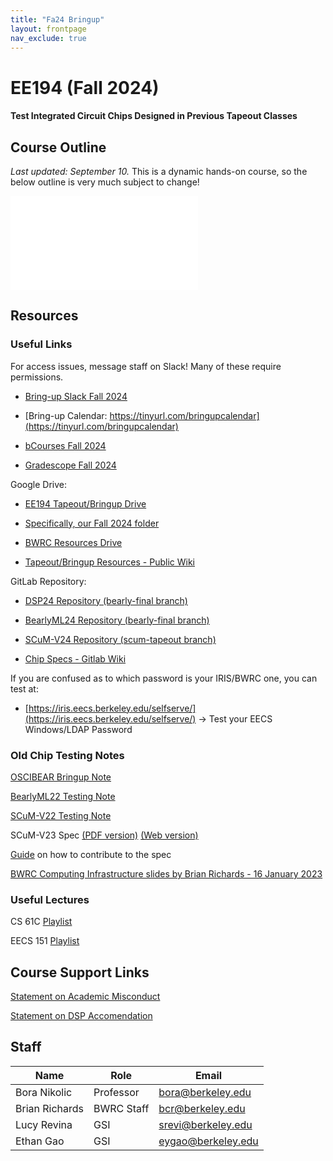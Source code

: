 ```yaml
---
title: "Fa24 Bringup"
layout: frontpage
nav_exclude: true
---
```


# EE194 (Fall 2024)

#### Test Integrated Circuit Chips Designed in Previous Tapeout Classes 

## Course Outline

_Last updated: September 10._
This is a dynamic hands-on course, so the below outline is very much subject to change!

<embed type="text/html" src="calendar_resources/Public.html">

## Resources

### Useful Links

For access issues, message staff on Slack! Many of these require permissions. 

- [Bring-up Slack Fall 2024](https://join.slack.com/t/194bringup/shared_invite/zt-2pw9z6jpf-~OFM2VPzu_EbNE8_suIxAQ)

- [Bring-up Calendar: https://tinyurl.com/bringupcalendar](https://tinyurl.com/bringupcalendar)

- [bCourses Fall 2024](https://bcourses.berkeley.edu/courses/1539266)

- [Gradescope Fall 2024](https://www.gradescope.com/courses/853022)

Google Drive:

- [EE194 Tapeout/Bringup Drive](https://drive.google.com/drive/u/0/folders/0APCrUcTRXIAQUk9PVA)

- [Specifically, our Fall 2024 folder](https://drive.google.com/drive/u/0/folders/1VdQbTQDC6YEtWkFTcoHKr3WOPrt8zpya)

- [BWRC Resources Drive](https://drive.google.com/drive/u/0/folders/0ALGvUHbPFpiCUk9PVA)

- [Tapeout/Bringup Resources - Public Wiki](https://sites.google.com/berkeley.edu/tapeoutclasswiki/home?authuser=0)

GitLab Repository:

- [DSP24 Repository (bearly-final branch)](https://bwrcrepo.eecs.berkeley.edu/ee290c_ee194_intech22/sp24-chips)

- [BearlyML24 Repository (bearly-final branch)](https://bwrcrepo.eecs.berkeley.edu/ee290c_ee194_intech22/sp24-chips) 

- [SCuM-V24 Repository (scum-tapeout branch)](https://bwrcrepo.eecs.berkeley.edu/ee290c_ee194_intech22/sp24-chips)

- [Chip Specs - Gitlab Wiki](https://bwrcrepo.eecs.berkeley.edu/ee290c_ee194_intech22/sp24-chips/-/wikis/home)

If you are confused as to which password is your IRIS/BWRC one, you can test at:

- [https://iris.eecs.berkeley.edu/selfserve/](https://iris.eecs.berkeley.edu/selfserve/) -> Test your EECS Windows/LDAP Password

### Old Chip Testing Notes

[OSCIBEAR Bringup Note](https://docs.google.com/presentation/d/19t7miUax_Of6cd3P3ku0aEF5J9rQySKc6yDeYJx9vWQ/edit?usp=sharing)

[BearlyML22 Testing Note](https://docs.google.com/presentation/d/11BuBN2AjHtR5hc7lh9h7Z0UspvnxgiJxumvH6YZSuuI/edit?usp=sharing)

[SCuM-V22 Testing Note](https://docs.google.com/presentation/d/11fnA0iv8COFCooklE86xab1LmZUoq2lM6CnV4j3MJbs/edit?usp=sharing)

SCuM-V23 Spec [(PDF version)](https://raw.githubusercontent.com/ucb-ee290c/scum-v-bringup/gh-pages/SCuM-V23.pdf) [(Web version)](https://ucb-ee290c.github.io/scum-v-bringup/)

[Guide](https://github.com/ucb-ee290c/scum-v-bringup/blob/main/docs/README.md) on how to contribute to the spec

[BWRC Computing Infrastructure slides by Brian Richards - 16 January 2023](https://docs.google.com/presentation/d/110rXp-ZtYGqgIOfiw0k9fJLmHKmXdAyZ/edit#slide=id.g1d6c43f5a99_0_97)

### Useful Lectures

CS 61C [Playlist](https://www.youtube.com/@berkeley-cs61c)

EECS 151 [Playlist](https://www.youtube.com/playlist?list=PLkFD6_40KJIxrKaukIqIZMrtSRf6hNdPp)

## Course Support Links

[Statement on Academic Misconduct](https://ucb-ee290c.github.io/semesters/common/statement-on-academic-misconduct)

[Statement on DSP Accomendation](https://ucb-ee290c.github.io/semesters/common/statement-on-dsp-accomendation)

## Staff


| Name              | Role       | Email                        |
|-------------------|------------|------------------------------|
| Bora Nikolic      | Professor  | <bora@berkeley.edu>          |
| Brian Richards    | BWRC Staff | <bcr@berkeley.edu>           |
| Lucy Revina       | GSI        | <srevi@berkeley.edu>         |
| Ethan Gao         | GSI        | <eygao@berkeley.edu>         |


